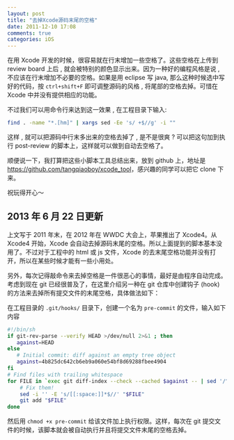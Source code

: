```yaml
---
layout: post
title: "去掉Xcode源码末尾的空格"
date: 2011-12-10 17:08
comments: true
categories: iOS
---
```


在用 Xcode 开发的时候，很容易就在行末增加一些空格了。这些空格在上传到 review board 上后 , 就会被特别的颜色显示出来。因为一种好的编程风格是说 , 不应该在行末增加不必要的空格。如果是用 eclipse 写 java, 那么这种时候选中写好的代码，按 `ctrl+shift+F` 即可调整源码的风格 , 将尾部的空格去掉。可惜在 Xcode 中并没有提供相应的功能。

不过我们可以用命令行来达到这一效果 , 在工程目录下输入:

``` bash
find . -name "*.[hm]" | xargs sed -Ee 's/ +$//g' -i ""
```

这样 , 就可以把源码中行末多出来的空格去掉了 , 是不是很爽 ? 可以把这句加到执行 post-review 的脚本上，这样就可以做到自动去空格了。

顺便说一下，我打算把这些小脚本工具总结出来，放到 github 上，地址是 <https://github.com/tangqiaoboy/xcode_tool>，感兴趣的同学可以把它 clone 下来。

祝玩得开心～

## 2013 年 6 月 22 日更新

上文写于 2011 年末，在 2012 年在 WWDC 大会上，苹果推出了 Xcode4。从 Xcode4 开始，Xcode 会自动去掉源码末尾的空格。所以上面提到的脚本基本没用了。不过对于工程中的 html 或 js 文件，Xcode 的去末尾空格功能并没有打开，所以在某些时候才能有一些小用处。

另外，每次记得敲命令来去掉空格是一件很恶心的事情，最好是由程序自动完成。考虑到现在 git 已经很普及了，在这里介绍另一种在 git 仓库中创建钩子 (hook) 的方法来去掉所有提交文件的末尾空格，具体做法如下：

在工程目录的 `.git/hooks/` 目录下，创建一个名为 `pre-commit` 的文件，输入如下内容

``` bash
#!/bin/sh
if git-rev-parse --verify HEAD >/dev/null 2>&1 ; then
   against=HEAD
else
   # Initial commit: diff against an empty tree object
   against=4b825dc642cb6eb9a060e54bf8d69288fbee4904
fi
# Find files with trailing whitespace
for FILE in `exec git diff-index --check --cached $against -- | sed '/^[+-]/d' | sed -E 's/:[0-9]+:.*//' | uniq` ; do
    # Fix them!
    sed -i '' -E 's/[[:space:]]*$//' "$FILE"
    git add "$FILE"
done

```

然后用 `chmod +x pre-commit` 给该文件加上执行权限。这样，每次在 git 提交文件的时候，该脚本就会被自动执行并且将提交文件末尾的空格去掉。

